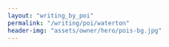 ```yaml
---
layout: "writing_by_poi"
permalink: "/writing/poi/waterton"
header-img: "assets/owner/hero/pois-bg.jpg"
---
```


